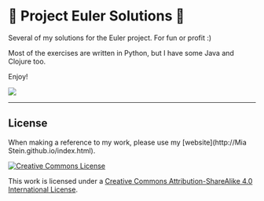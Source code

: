 # 🍟 Project Euler Solutions 🍟

Several of my solutions for the Euler project. For fun or profit :)

Most of the exercises are written in Python, but I have some Java and Clojure too.

Enjoy!

![](http://projecteuler.net/profile/bytegirl.png)




----


## License

When making a reference to my work, please use my [website](http://Mia Stein.github.io/index.html).

<a rel="license" href="http://creativecommons.org/licenses/by-sa/4.0/"><img alt="Creative Commons License" style="border-width:0" src="http://i.creativecommons.org/l/by-sa/4.0/88x31.png" /></a><br />

This work is licensed under a [Creative Commons Attribution-ShareAlike 4.0 International License](http://creativecommons.org/licenses/by-sa/4.0/).
